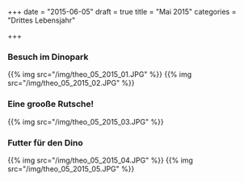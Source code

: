 +++
date = "2015-06-05"
draft = true
title = "Mai 2015"
categories = "Drittes Lebensjahr"

+++

### Besuch im Dinopark

{{% img src="/img/theo_05_2015_01.JPG" %}}
{{% img src="/img/theo_05_2015_02.JPG" %}}

### Eine grooße Rutsche!
{{% img src="/img/theo_05_2015_03.JPG" %}}

### Futter für den Dino
{{% img src="/img/theo_05_2015_04.JPG" %}}
{{% img src="/img/theo_05_2015_05.JPG" %}}